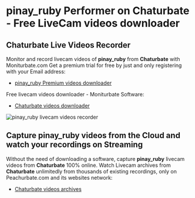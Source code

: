 # pinay_ruby Performer on Chaturbate - Free LiveCam videos downloader

## Chaturbate Live Videos Recorder

Monitor and record livecam videos of **pinay_ruby** from **Chaturbate** with Moniturbate.com
Get a premium trial for free by just and only registering with your Email address:
* [pinay_ruby Premium videos downloader](https://moniturbate.com/request-demo-licence-key.html)

Free livecam videos downloader - Moniturbate Software:
* [Chaturbate videos downloader](https://moniturbate.com/moniturbate-download-software.html)

![pinay_ruby livecam videos recorder](https://peachurnet.com/templates/moniturbate-software.png)


## Capture pinay_ruby videos from the Cloud and watch your recordings on Streaming

Without the need of downloading a software, capture **pinay_ruby** livecam videos from **Chaturbate** 100% online.
Watch Livecam archives from **Chaturbate** unlimitedly from thousands of existing recordings, only on Peachurbate.com and its websites network:
* [Chaturbate videos archives](https://peachurnet.com/)